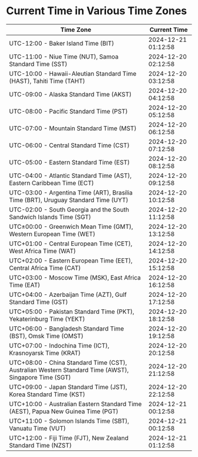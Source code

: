 # Current Time in Various Time Zones

| Time Zone | Current Time |
|-----------|--------------|
| UTC-12:00 - Baker Island Time (BIT) | 2024-12-21 01:12:58 |
| UTC-11:00 - Niue Time (NUT), Samoa Standard Time (SST) | 2024-12-20 02:12:58 |
| UTC-10:00 - Hawaii-Aleutian Standard Time (HAST), Tahiti Time (TAHT) | 2024-12-20 03:12:58 |
| UTC-09:00 - Alaska Standard Time (AKST) | 2024-12-20 04:12:58 |
| UTC-08:00 - Pacific Standard Time (PST) | 2024-12-20 05:12:58 |
| UTC-07:00 - Mountain Standard Time (MST) | 2024-12-20 06:12:58 |
| UTC-06:00 - Central Standard Time (CST) | 2024-12-20 07:12:58 |
| UTC-05:00 - Eastern Standard Time (EST) | 2024-12-20 08:12:58 |
| UTC-04:00 - Atlantic Standard Time (AST), Eastern Caribbean Time (ECT) | 2024-12-20 09:12:58 |
| UTC-03:00 - Argentina Time (ART), Brasília Time (BRT), Uruguay Standard Time (UYT) | 2024-12-20 10:12:58 |
| UTC-02:00 - South Georgia and the South Sandwich Islands Time (SGT) | 2024-12-20 11:12:58 |
| UTC±00:00 - Greenwich Mean Time (GMT), Western European Time (WET) | 2024-12-20 13:12:58 |
| UTC+01:00 - Central European Time (CET), West Africa Time (WAT) | 2024-12-20 14:12:58 |
| UTC+02:00 - Eastern European Time (EET), Central Africa Time (CAT) | 2024-12-20 15:12:58 |
| UTC+03:00 - Moscow Time (MSK), East Africa Time (EAT) | 2024-12-20 16:12:58 |
| UTC+04:00 - Azerbaijan Time (AZT), Gulf Standard Time (GST) | 2024-12-20 17:12:58 |
| UTC+05:00 - Pakistan Standard Time (PKT), Yekaterinburg Time (YEKT) | 2024-12-20 18:12:58 |
| UTC+06:00 - Bangladesh Standard Time (BST), Omsk Time (OMST) | 2024-12-20 19:12:58 |
| UTC+07:00 - Indochina Time (ICT), Krasnoyarsk Time (KRAT) | 2024-12-20 20:12:58 |
| UTC+08:00 - China Standard Time (CST), Australian Western Standard Time (AWST), Singapore Time (SGT) | 2024-12-20 21:12:58 |
| UTC+09:00 - Japan Standard Time (JST), Korea Standard Time (KST) | 2024-12-20 22:12:58 |
| UTC+10:00 - Australian Eastern Standard Time (AEST), Papua New Guinea Time (PGT) | 2024-12-21 00:12:58 |
| UTC+11:00 - Solomon Islands Time (SBT), Vanuatu Time (VUT) | 2024-12-21 00:12:58 |
| UTC+12:00 - Fiji Time (FJT), New Zealand Standard Time (NZST) | 2024-12-21 01:12:58 |
